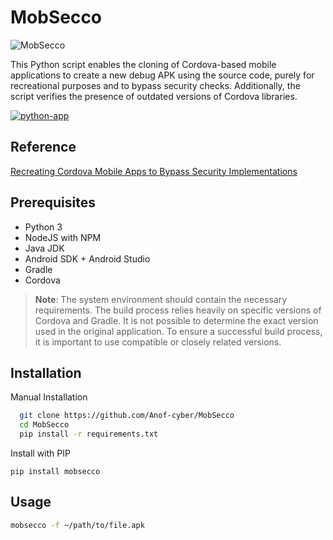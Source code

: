 # MobSecco

<img src="https://i.ibb.co/Ldc788L/carbon.png" alt="MobSecco">


This Python script enables the cloning of Cordova-based mobile applications to create a new debug APK using the source code, purely for recreational purposes and to bypass security checks. Additionally, the script verifies the presence of outdated versions of Cordova libraries.

[![python-app](https://github.com/Anof-cyber/MobSecco/actions/workflows/python-app.yml/badge.svg)](https://github.com/Anof-cyber/MobSecco/actions/workflows/python-app.yml)
## Reference

[Recreating Cordova Mobile Apps to Bypass Security Implementations](https://medium.com/@Ano_F_/recreating-cordova-mobile-apps-to-bypass-security-implementations-8845ff7bdc58 "Recreating Cordova Mobile Apps to Bypass Security Implementations")

## Prerequisites

- Python 3
- NodeJS with NPM
- Java JDK
- Android SDK + Android Studio
- Gradle
- Cordova 

> **Note**:
> The system environment should contain the necessary requirements. The build process relies heavily on specific versions of Cordova and Gradle. It is not possible to determine the exact version used in the original application. To ensure a successful build process, it is important to use compatible or closely related versions.



## Installation
Manual Installation

```bash
  git clone https://github.com/Anof-cyber/MobSecco
  cd MobSecco
  pip install -r requirements.txt
```

Install with PIP
```
pip install mobsecco
```


## Usage

```bash
mobsecco -f ~/path/to/file.apk
```
